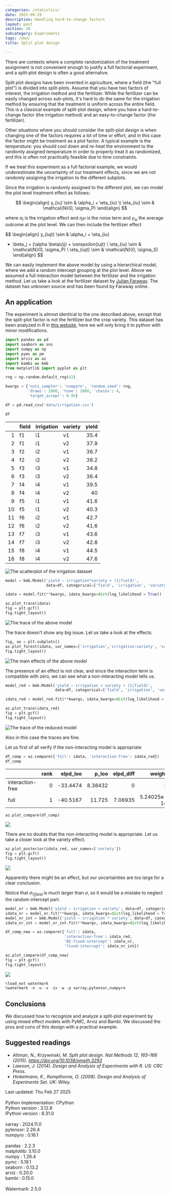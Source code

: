 ```yaml
---
categories: /statistics/
date: 2025-09-29
description: Handling hard-to-change factors
layout: post
section: 10
subcategory: Experiments
tags: /doe/
title: Split plot design

---
```





There are contexts where a complete randomization of the treatment
assignment is not convenient enough to justify a full factorial
experiment, and a split-plot design is often a good alternative.

Split plot designs have been invented in agriculture,
where a field (the "full plot") is divided into split-plots.
Assume that you have two factors of interest,
the irrigation method and the fertilizer.
While the fertilizer can be easily changed across sub-plots,
it's hard to do the same for the irrigation method by ensuring
that the treatment is uniform across the entire field.
This is a classical example of split-plot design, where you
have a hard-to-change factor (the irrigation method)
and an easy-to-change factor (the fertilizer).

Other situations where you should consider the split-plot
design is when changing one of the factors
requires a lot of time or effort, and in this case
the factor might be treatment as a plot factor.
A typical example is the temperature: you should
cool down and re-heat the environment to the randomly assigned
temperature in order to properly treat it as randomized,
and this is often not practically feasible due to time constraints.

If we treat this experiment as a full factorial
example, we would underestimate the uncertainty of our treatment 
effects, since we are not randomly assigning the irrigation
to the different subplots.

Since the irrigation is randomly assigned to the different
plot, we can model the plot level treatment effect as follows:


$$
\begin{align}
y_{iu} \sim & \alpha_i + \eta_{iu}
\\
\eta_{iu} \sim & \mathcal{N}(0, \sigma_P)
\end{align}
$$

where $\alpha_i$ is the irrigation effect and $\eta_iu$
is the noise term and $y_{iu}$ the average outcome at the plot level.
We can then include the fertilizer effect

$$
\begin{align}
y_{iujt} \sim &  \alpha_i + \eta_{iu}
+ \beta_j + (\alpha \beta)_{ij} + \varepsilon_{iujt}
\\
\eta_{iu} \sim & \mathcal{N}(0, \sigma_P)
\\
\eta_{iujt} \sim & \mathcal{N}(0, \sigma_S)
\end{align}
$$

We can easily implement the above model by using a hierarchical
model, where we add a random intercept grouping at the plot level.
Above we assumed a full interaction model between the
fertilizer and the irrigation method.
Let us take a look at the fertilizer dataset by [Julian Faraway](https://github.com/julianfaraway/faraway).
The dataset has unknown source and has been found by Faraway online.

## An application

The experiment is almost identical to the one described above,
except that the split-plot factor is not the fertilizer
but the crop variety.
This dataset has been analyzed in R
in [this website](https://people.math.ethz.ch/~meierluk/teaching/anova/split-plot-designs.html),
here we will only bring it to python with minor modifications.

```python
import pandas as pd
import seaborn as sns
import numpy as np
import pymc as pm
import arviz as az
import bambi as bmb
from matplotlib import pyplot as plt

rng = np.random.default_rng(42)

kwargs = {'nuts_sampler': 'numpyro', 'random_seed': rng,
          'draws': 2000, 'tune': 2000, 'chains': 4,
          'target_accept': 0.95}

df = pd.read_csv('data/irrigation.csv')

df
```

|    | field   | irrigation   | variety   |   yield |
|---:|:--------|:-------------|:----------|--------:|
|  1 | f1      | i1           | v1        |    35.4 |
|  2 | f1      | i1           | v2        |    37.9 |
|  3 | f2      | i2           | v1        |    36.7 |
|  4 | f2      | i2           | v2        |    38.2 |
|  5 | f3      | i3           | v1        |    34.8 |
|  6 | f3      | i3           | v2        |    36.4 |
|  7 | f4      | i4           | v1        |    39.5 |
|  8 | f4      | i4           | v2        |    40   |
|  9 | f5      | i1           | v1        |    41.6 |
| 10 | f5      | i1           | v2        |    40.3 |
| 11 | f6      | i2           | v1        |    42.7 |
| 12 | f6      | i2           | v2        |    41.6 |
| 13 | f7      | i3           | v1        |    43.6 |
| 14 | f7      | i3           | v2        |    42.8 |
| 15 | f8      | i4           | v1        |    44.5 |
| 16 | f8      | i4           | v2        |    47.6 |

![The scatterplot of the irrigation dataset](/docs/assets/images/statistics/split_plot/irrigation.webp)

```python
model = bmb.Model('yield ~ irrigation*variety + (1|field)',
                  data=df, categorical=['field', 'irrigation', 'variety'])

idata = model.fit(**kwargs, idata_kwargs=dict(log_likelihood = True))

az.plot_trace(idata)
fig = plt.gcf()
fig.tight_layout()
```

![The trace of the above model](/docs/assets/images/statistics/split_plot/trace.webp)

The trace doesn't show any big issue. Let us take a look
at the effects.

```python
fig, ax = plt.subplots()
az.plot_forest(idata, var_names=['irrigation','irrigation:variety', 'variety'], ax=ax)
fig.tight_layout()
```

![The main effects of the above model](/docs/assets/images/statistics/split_plot/forest.webp)

The presence of an effect is not clear, and since the interaction
term is compatible with zero, we can see what a non-interacting
model tells us.

```python
model_red = bmb.Model('yield ~ irrigation + variety + (1|field)',
                      data=df, categorical=['field', 'irrigation', 'variety'])

idata_red = model_red.fit(**kwargs, idata_kwargs=dict(log_likelihood = True))

az.plot_trace(idata_red)
fig = plt.gcf()
fig.tight_layout()
```

![The trace of the reduced model](/docs/assets/images/statistics/split_plot/trace_red.webp)

Also in this case the traces are fine.

Let us first of all verify if the non-interacting model is appropriate

```python
df_comp = az.compare({'full': idata, 'interaction-free': idata_red})
df_comp
```

|                  |   rank |   elpd_loo |    p_loo |   elpd_diff |      weight |       se |     dse | warning   | scale   |
|:-----------------|-------:|-----------:|---------:|------------:|------------:|---------:|--------:|:----------|:--------|
| interaction-free |      0 |   -33.4474 |  8.38432 |     0       | 1           | 1.21474  | 0       | True      | log     |
| full             |      1 |   -40.5167 | 11.725   |     7.06935 | 5.24025e-14 | 0.736522 | 1.11308 | True      | log     |

```python
az.plot_compare(df_comp)
```

![](/docs/assets/images/statistics/split_plot/df_comp.webp)

There are no doubts that the non-interacting model
is appropriate.
Let us take a closer look at the variety effect.

```python
az.plot_posterior(idata_red, var_names=['variety'])
fig = plt.gcf()
fig.tight_layout()
```

![](/docs/assets/images/statistics/split_plot/variety_red.webp)

Apparently there might be an effect, but our uncertainties
are too large for a clear conclusion.

Notice that $\sigma_{1|field}$ is much larger than $\sigma$,
so it would be a mistake to neglect the random intercept part.

```python
model_nr = bmb.Model('yield ~ irrigation + variety', data=df, categorical=['field', 'irrigation', 'variety'])
idata_nr = model_nr.fit(**kwargs, idata_kwargs=dict(log_likelihood = True))
model_nr_int = bmb.Model('yield ~ irrigation * variety', data=df, categorical=['field', 'irrigation', 'variety'])
idata_nr_int = model_nr_int.fit(**kwargs, idata_kwargs=dict(log_likelihood = True))

df_comp_new = az.compare({'full': idata,
                          'interaction-free': idata_red,
                          'NI-fixed-intercept': idata_nr,
                          'fixed-intercept': idata_nr_int})

az.plot_compare(df_comp_new)
fig = plt.gcf()
fig.tight_layout()
```

![](/docs/assets/images/statistics/split_plot/df_comp_new.webp)

```python
%load_ext watermark
%watermark -n -u -v -iv -w -p xarray,pytensor,numpyro
```

## Conclusions

We discussed how to recognize and analyze a split-plot
experiment by using mixed effect models with PyMC, Arviz and Bambi.
We discussed the pros and cons of this design with a
practical example.

## Suggested readings
- <cite>Altman, N., Krzywinski, M. Split plot design. Nat Methods 12, 165–166 (2015). https://doi.org/10.1038/nmeth.3293</cite>
- <cite>Lawson, J. (2014). Design and Analysis of Experiments with R. US: CRC Press.</cite>
- <cite>Hinkelmann, K., Kempthorne, O. (2008). Design and Analysis of Experiments Set. UK: Wiley.</cite>
<div class="code">
Last updated: Thu Feb 27 2025
<br>

<br>
Python implementation: CPython
<br>
Python version       : 3.12.8
<br>
IPython version      : 8.31.0
<br>

<br>
xarray  : 2024.11.0
<br>
pytensor: 2.26.4
<br>
numpyro : 0.16.1
<br>

<br>
pandas    : 2.2.3
<br>
matplotlib: 3.10.0
<br>
numpy     : 1.26.4
<br>
pymc      : 5.19.1
<br>
seaborn   : 0.13.2
<br>
arviz     : 0.20.0
<br>
bambi     : 0.15.0
<br>

<br>
Watermark: 2.5.0
<br>
</div>

